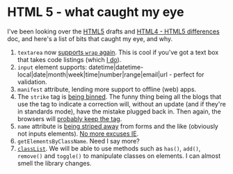 # HTML 5 - what caught my eye

I've been looking over the [HTML5](http://www.w3.org/TR/html5/) drafts and [HTML4 - HTML5 differences](http://www.w3.org/TR/html5-diff/) doc, and here's a list of bits that caught my eye, and why.


<!--more-->

1. <code>textarea</code> now [supports <code>wrap</code> again](http://www.whatwg.org/specs/web-forms/current-work/#extensions1).  This is cool if you've got a text box that takes code listings (which [I do](http://todged.com)).
2. <code>input</code> element supports: datetime|datetime-local|date|month|week|time|number|range|email|url - perfect for validation.
3. <code>manifest</code> attribute, lending more support to offline (web) apps.
4. The <code>strike</code> tag is [being binned](http://www.w3.org/TR/html5-diff/#absent-elements).  The funny thing being all the blogs that use the tag to indicate a correction will, without an update (and if they're in standards mode), have the mistake plugged back in.  Then again, the browsers will [probably keep the tag](http://www.w3.org/TR/html5-diff/#backwards-compatible).
5. <code>name</code> attribute is [being striped away](http://www.w3.org/TR/html5-diff/#absent-attributes) from forms and the like (obviously not inputs elements).  [No more excuses IE](http://remysharp.com/2007/02/10/ie-7-breaks-getelementbyid/).
6. <code>getElementsByClassName</code>.  Need I say more?
7. [<code>classList</code>](http://www.w3.org/TR/html5-diff/#htmlelement-extensions).  We will be able to use methods such as <code>has()</code>, <code>add()</code>, <code>remove()</code> and <code>toggle()</code> to manipulate classes on elements.  I can almost smell the library changes.